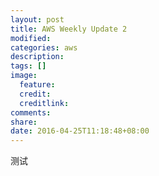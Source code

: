 ```yaml
---
layout: post
title: AWS Weekly Update 2
modified:
categories: aws
description:
tags: []
image:
  feature:
  credit:
  creditlink:
comments:
share:
date: 2016-04-25T11:18:48+08:00
---
```

 
 测试


